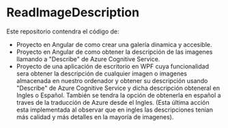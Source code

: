 # ReadImageDescription

Este repositorio contendra el código de:

* Proyecto en Angular de como crear una galería dinamica y accesible.
* Proyecto en Angular de como obtener la descripción de las imagenes llamando a "Describe" de Azure Cognitive Service.
* Proyecto de una aplicación de escritorio en WPF cuya funcionalidad sera obtener la descripción de cualquier imagen o imagenes almacenada en nuestro ordenador y obtener su descripción usando "Describe" de Azure Cognitive Service y dicha descripción obteneral en Ingles o Español. También se tendra la opción de obtenerla en español a traves de la traducción de Azure desde el Ingles. (Esta última acción esta implementada al observar que en ingles las descripciones tenian más calidad y más detalles en la mayoría de imagenes).
